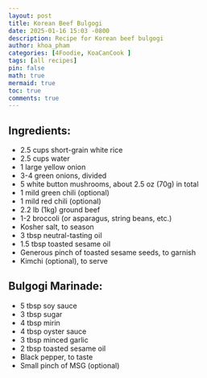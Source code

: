 ```yaml
---
layout: post
title: Korean Beef Bulgogi
date: 2025-01-16 15:03 -0800
description: Recipe for Korean beef bulgogi
author: khoa_pham
categories: [4Foodie, KoaCanCook ]
tags: [all recipes]
pin: false
math: true
mermaid: true
toc: true
comments: true
---
```


## Ingredients:

- 2.5 cups short-grain white rice
- 2.5 cups water
- 1 large yellow onion
- 3-4 green onions, divided
- 5 white button mushrooms, about 2.5 oz (70g) in total
- 1 mild green chili (optional)
- 1 mild red chili (optional)
- 2.2 lb (1kg) ground beef
- 1-2 broccoli (or asparagus, string beans, etc.)
- Kosher salt, to season
- 3 tbsp neutral-tasting oil
- 1.5 tbsp toasted sesame oil
- Generous pinch of toasted sesame seeds, to garnish
- Kimchi (optional), to serve

## Bulgogi Marinade:

- 5 tbsp soy sauce
- 3 tbsp sugar
- 4 tbsp mirin
- 4 tbsp oyster sauce
- 3 tbsp minced garlic
- 2 tbsp toasted sesame oil
- Black pepper, to taste
- Small pinch of MSG (optional)